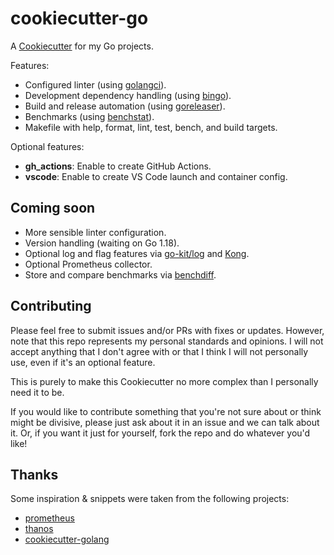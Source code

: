 # cookiecutter-go

A [Cookiecutter](https://github.com/cookiecutter/cookiecutter) for my Go projects.

Features:

- Configured linter (using [golangci](https://golangci-lint.run)).
- Development dependency handling (using [bingo](https://github.com/bwplotka/bingo)).
- Build and release automation (using [goreleaser](https://goreleaser.com)).
- Benchmarks (using [benchstat](https://pkg.go.dev/golang.org/x/perf/cmd/benchstat)).
- Makefile with help, format, lint, test, bench, and build targets.

Optional features:

- **gh_actions**: Enable to create GitHub Actions.
- **vscode**: Enable to create VS Code launch and container config.

## Coming soon

- More sensible linter configuration.
- Version handling (waiting on Go 1.18).
- Optional log and flag features via [go-kit/log](https://github.com/go-kit/log) and [Kong](https://github.com/alecthomas/kong).
- Optional Prometheus collector.
- Store and compare benchmarks via [benchdiff](https://github.com/WillAbides/benchdiff).

## Contributing

Please feel free to submit issues and/or PRs with fixes or updates. However,
note that this repo represents my personal standards and opinions. I will not
accept anything that I don't agree with or that I think I will not personally
use, even if it's an optional feature.

This is purely to make this Cookiecutter no more complex than I personally need
it to be.

If you would like to contribute something that you're not sure about or think
might be divisive, please just ask about it in an issue and we can talk about
it. Or, if you want it just for yourself, fork the repo and do whatever you'd
like!

## Thanks

Some inspiration & snippets were taken from the following projects:

- [prometheus](https://github.com/prometheus)
- [thanos](https://github.com/thanos-io/thanos)
- [cookiecutter-golang](https://github.com/lacion/cookiecutter-golang)
